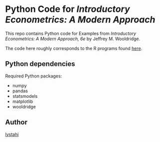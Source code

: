 # Python Code for _Introductory Econometrics: A Modern Approach_

This repo contains Python code for Examples from _Introductory Econometrics: A Modern Approach, 6e_ by Jeffrey M. Wooldridge. 

The code here roughly corresponds to the R programs found [here](https://justinmshea.github.io/wooldridge/articles/Introductory-Econometrics-Examples.html).


## Python dependencies

Required Python packages:

- numpy
- pandas
- statsmodels
- matplotlib
- wooldridge


## Author

[lystahi](https://github.com/lystahi)
